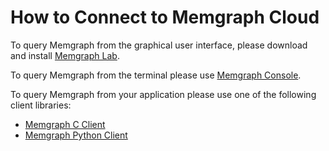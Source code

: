 # How to Connect to Memgraph Cloud

To query Memgraph from the graphical user interface, please download and
install [Memgraph Lab](https://memgraph.com/download#tools).

To query Memgraph from the terminal please use [Memgraph
Console](https://github.com/memgraph/mgconsole).

To query Memgraph from your application please use one of the following client
libraries:

* [Memgraph C Client](https://github.com/memgraph/mgclient)
* [Memgraph Python Client](https://memgraph.github.io/pymgclient)
